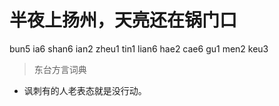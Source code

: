 # 半夜上扬州，天亮还在锅门口
bun5 ia6 shan6 ian2 zheu1 tin1 lian6 hae2 cae6 gu1 men2 keu3
> 东台方言词典
- 讽刺有的人老表态就是没行动。
